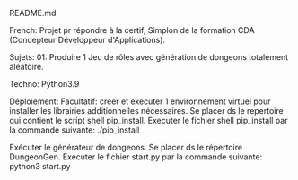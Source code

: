 README.md

French:
Projet pr répondre à la certif, Simplon de la formation CDA (Concepteur
Développeur d'Applications).

Sujets:
01:
Produire 1 Jeu de rôles avec génération de dongeons totalement aléatoire.

Techno:
Python3.9

Déploiement:
Facultatif: creer et executer 1 environnement virtuel pour installer les
librairies additionnelles nécessaires.
Se placer ds le repertoire qui contient le script shell pip_install.
Executer le fichier shell pip_install par la commande suivante:
    ./pip_install

Exécuter le générateur de dongeons.
Se placer ds le répertoire DungeonGen.
Executer le fichier start.py par la commande suivante:
    python3 start.py
